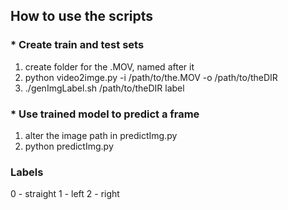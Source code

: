 ## How to use the scripts
### * Create train and test sets
1. create folder for the .MOV, named after it
2. python video2imge.py -i /path/to/the.MOV -o /path/to/theDIR
3. ./genImgLabel.sh /path/to/theDIR label
### * Use trained model to predict a frame
1. alter the image path in predictImg.py
2. python predictImg.py

### Labels
0 - straight
1 - left
2 - right
